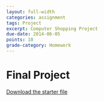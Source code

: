 ```yaml
---
layout: full-width
categories: assignment
tags: Project
excerpt: Computer Shopping Project
due-date: 2014-06-05
points: 10
grade-category: Homework
---
```



# Final Project #


[Download the starter file](https://dl.dropboxusercontent.com/u/3135266/classes/Assignments/final.aia)




